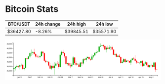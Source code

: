 # Bitcoin Stats

BTC/USDT|24h change|24h high|24h low|
|---|---|---|---|
|$36427.80|-8.26%|$39845.51|$35571.90|

<img src="./chart.svg">
